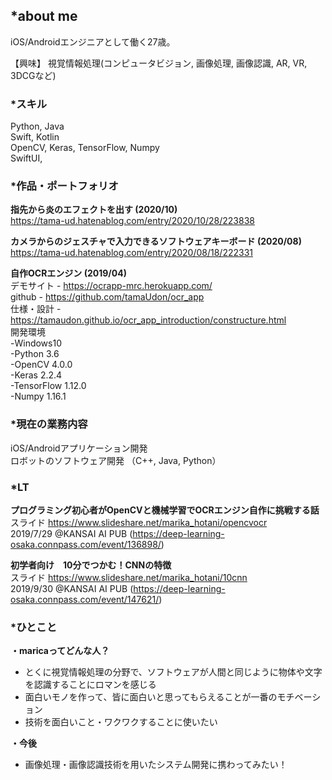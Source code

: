 ## *about me  
iOS/Androidエンジニアとして働く27歳。  

【興味】 視覚情報処理(コンピュータビジョン, 画像処理, 画像認識, AR, VR, 3DCGなど)  
    
### *スキル  
Python, Java  
Swift, Kotlin  
OpenCV, Keras, TensorFlow, Numpy  
SwiftUI, 
  
### *作品・ポートフォリオ  

**指先から炎のエフェクトを出す (2020/10)**  
https://tama-ud.hatenablog.com/entry/2020/10/28/223838  

**カメラからのジェスチャで入力できるソフトウェアキーボード (2020/08)**  
https://tama-ud.hatenablog.com/entry/2020/08/18/222331  
  
**自作OCRエンジン (2019/04)**  
デモサイト - https://ocrapp-mrc.herokuapp.com/  
github - https://github.com/tamaUdon/ocr_app  
仕様・設計 -　https://tamaudon.github.io/ocr_app_introduction/constructure.html  
開発環境  
      -Windows10  
      -Python 3.6  
      -OpenCV 4.0.0  
      -Keras 2.2.4  
      -TensorFlow 1.12.0  
      -Numpy 1.16.1    
  
### *現在の業務内容
iOS/Androidアプリケーション開発  
ロボットのソフトウェア開発 （C++, Java, Python）
  
### *LT
**プログラミング初心者がOpenCVと機械学習でOCRエンジン自作に挑戦する話**   
スライド https://www.slideshare.net/marika_hotani/opencvocr  
2019/7/29 @KANSAI AI PUB (https://deep-learning-osaka.connpass.com/event/136898/)  
  
**初学者向け　10分でつかむ！CNNの特徴**   
スライド https://www.slideshare.net/marika_hotani/10cnn   
2019/9/30 @KANSAI AI PUB (https://deep-learning-osaka.connpass.com/event/147621/)  
  
  
### *ひとこと
**・maricaってどんな人？**   
 - とくに視覚情報処理の分野で、ソフトウェアが人間と同じように物体や文字を認識することにロマンを感じる  
 - 面白いモノを作って、皆に面白いと思ってもらえることが一番のモチベーション  
 - 技術を面白いこと・ワクワクすることに使いたい  
    
 **・今後**  
 - 画像処理・画像認識技術を用いたシステム開発に携わってみたい！  

